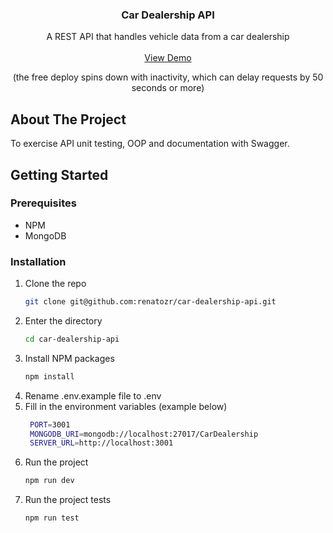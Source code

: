 <!-- PROJECT LOGO -->
<div align="center">
  <h3 align="center">Car Dealership API</h3>

  <p align="center">
    A REST API that handles vehicle data from a car dealership
    <br />
    <br />
    <a href="https://car-dealership-api-qqe5.onrender.com/documentation">View Demo</a>
    <p>(the free deploy spins down with inactivity, which can delay requests by 50 seconds or more)</p>
  </p>
</div>

<!-- ABOUT THE PROJECT -->

## About The Project

To exercise API unit testing, OOP and documentation with Swagger.

<!-- GETTING STARTED -->

## Getting Started

### Prerequisites

- NPM
- MongoDB

### Installation

1. Clone the repo
   ```sh
   git clone git@github.com:renatozr/car-dealership-api.git
   ```
2. Enter the directory
   ```sh
   cd car-dealership-api
   ```
3. Install NPM packages
   ```sh
   npm install
   ```
4. Rename .env.example file to .env
5. Fill in the environment variables (example below)
   ```sh
    PORT=3001
    MONGODB_URI=mongodb://localhost:27017/CarDealership
    SERVER_URL=http://localhost:3001
   ```
6. Run the project
   ```sh
   npm run dev
   ```
7. Run the project tests
   ```sh
   npm run test
   ```
